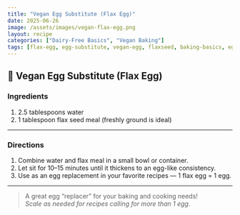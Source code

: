```yaml
---
title: "Vegan Egg Substitute (Flax Egg)"
date: 2025-06-26
image: /assets/images/vegan-flax-egg.png
layout: recipe
categories: ["Dairy-Free Basics", "Vegan Baking"]
tags: [flax-egg, egg-substitute, vegan-egg, flaxseed, baking-basics, egg-replacement]
---
```


## 🥄 Vegan Egg Substitute (Flax Egg)


### Ingredients

1. 2.5 tablespoons water  
2. 1 tablespoon flax seed meal (freshly ground is ideal)  

---

### Directions

1. Combine water and flax meal in a small bowl or container.  
2. Let sit for 10–15 minutes until it thickens to an egg-like consistency.  
3. Use as an egg replacement in your favorite recipes — 1 flax egg = 1 egg.

---

> A great egg “replacer” for your baking and cooking needs!  
> *Scale as needed for recipes calling for more than 1 egg.*
